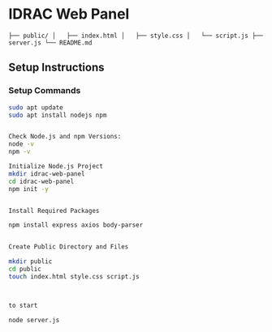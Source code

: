 # IDRAC Web Panel
``├── public/
│   ├── index.html
│   ├── style.css
│   └── script.js
├── server.js
└── README.md``
## Setup Instructions

### Setup Commands

```bash
sudo apt update
sudo apt install nodejs npm


Check Node.js and npm Versions:
node -v
npm -v

Initialize Node.js Project
mkdir idrac-web-panel
cd idrac-web-panel
npm init -y


Install Required Packages

npm install express axios body-parser


Create Public Directory and Files

mkdir public
cd public
touch index.html style.css script.js



to start

node server.js
